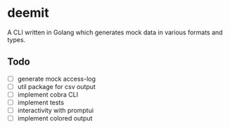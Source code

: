 # deemit
A CLI written in Golang which generates mock data in various formats and types. 


## Todo
- [ ] generate mock access-log
- [ ] util package for csv output
- [ ] implement cobra CLI
- [ ] implement tests
- [ ] interactivity with promptui
- [ ] implement colored output
